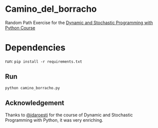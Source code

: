 # Camino_del_borracho

Random Path Exercise for the [Dynamic and Stochastic Programming with Python Course](https://platzi.com/clases/programacion-estocastica/)


# Dependencies

run: 
`pip install -r requirements.txt`

## Run

`python camino_borracho.py`
   
## Acknowledgement
Thanks to [@jdaroesti](https://twitter.com/jdaroesti?lang=es) for the course of Dynamic and Stochastic Programming with Python, it was very enriching.

